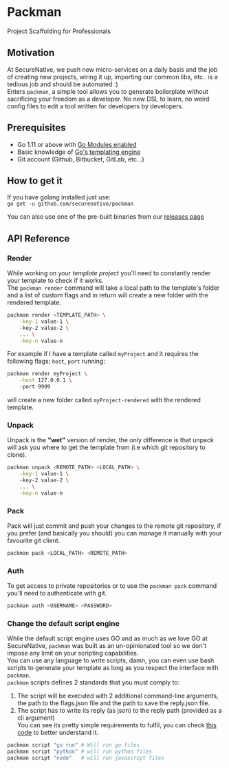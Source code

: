 # Packman
Project Scaffolding for Professionals

## Motivation
At SecureNative, we push new micro-services on a daily basis and the job of creating new projects, wiring it up, importing our common libs, etc.. is a tedious job and should be automated :)  
Enters `packman`, a simple tool allows you to generate boilerplate without sacrificing your freedom as a developer. No new DSL to learn, no weird config files to edit a tool written for developers by developers.

## Prerequisites
- Go 1.11 or above with [Go Modules enabled](https://github.com/golang/go/wiki/Modules#how-to-use-modules)
- Basic knowledge of [Go's templating engine](https://curtisvermeeren.github.io/2017/09/14/Golang-Templates-Cheatsheet)
- Git account (Github, Bitbucket, GitLab, etc...)

## How to get it
If you have golang installed just use:  
`go get -u github.com/securenative/packman`

You can also use one of the pre-built binaries from our [releases page](https://github.com/securenative/packman/releases)

## API Reference

### Render
While working on your *template project* you'll need to constantly render your template to check if it works.  
The `packman render` command will take a local path to the template's folder and a list of custom flags and 
in return will create a new folder with the rendered template.
```bash
packman render <TEMPLATE_PATH> \
    -key-1 value-1 \ 
    -key-2 value-2 \
    ... \
    -key-n value-n
```

For example if I have a template called `myProject` and it requires the following flags: `host`, `port` running:  
```bash
packman render myProject \
    -host 127.0.0.1 \ 
    -port 9909
```
will create a new folder called `myProject-rendered` with the rendered template.

### Unpack
Unpack is the **"wet"** version of render, the only difference is that unpack will ask you where to get the template from (i.e which git repository to clone).  
```bash
packman unpack <REMOTE_PATH> <LOCAL_PATH> \
    -key-1 value-1 \ 
    -key-2 value-2 \
    ... \
    -key-n value-n
```

### Pack
Pack will just commit and push your changes to the remote git repository, if you prefer (and basically you should) you can manage it manually with your favourite git client.  
```bash
packman pack <LOCAL_PATH> <REMOTE_PATH>
```

### Auth
To get access to private repositories or to use the `packman pack` command you'll need to authenticate with git.   
```bash
packman auth <USERNAME> <PASSWORD>
```

### Change the default script engine
While the default script engine uses GO and as much as we love GO at SecureNative, `packman` was built as an un-opinionated tool so we don't impose any limit on your scripting capabilities.  
You can use any language to write scripts, damn, you can even use bash scripts to generate your template as long as you respect the interface with `packman`.  
`packman` scripts defines 2 standards that you must comply to:
1) The script will be executed with 2 additional command-line arguments, the path to the flags.json file and the path to save the reply.json file.
2) The script has to write its reply (as json) to the reply path (provided as a cli argument)  
You can see its pretty simple requirements to fulfil, you can check [this code](https://github.com/securenative/packman/blob/master/pkg/packman.go) to better understand it.   

```bash
packman script "go run" # Will run go files
packman script "python" # will run python files
packman script "node"   # will run javascript files
```